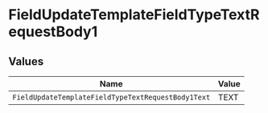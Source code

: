 # FieldUpdateTemplateFieldTypeTextRequestBody1


## Values

| Name                                               | Value                                              |
| -------------------------------------------------- | -------------------------------------------------- |
| `FieldUpdateTemplateFieldTypeTextRequestBody1Text` | TEXT                                               |